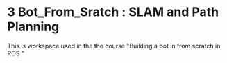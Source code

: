 # 3 Bot_From_Sratch : SLAM and Path Planning
This is workspace used in the the course "Building a bot in from scratch in ROS " 

